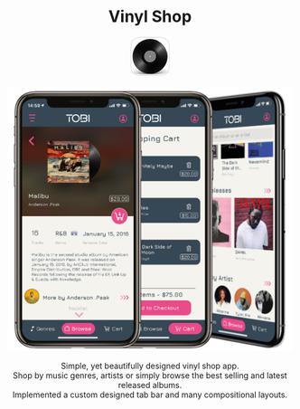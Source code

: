 <h1 align="center">Vinyl Shop</h1>
<p align="center">
<img src="/images/shopping_app_icon.png" alt="app-icon">
</p>
<p align="center">
<img src="/images/shopping_app_mocks.png" alt="screenshots">
</p>
<p align="center">
Simple, yet beautifully designed vinyl shop app.</br>
Shop by music genres, artists or simply browse the best selling and latest released albums.</br>
Implemented a custom designed tab bar and many compositional layouts.</br>
</p>
